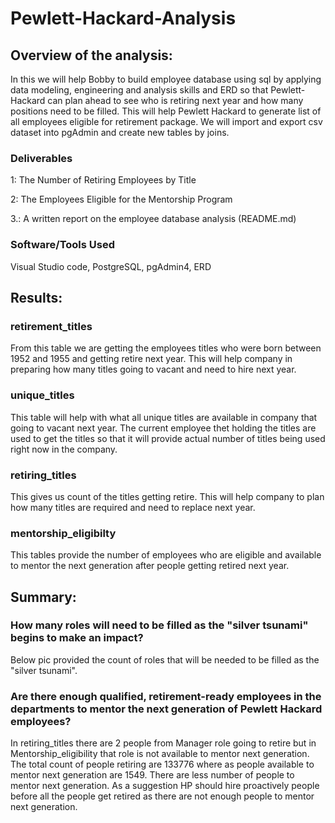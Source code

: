 # Pewlett-Hackard-Analysis


## Overview of the analysis:
In this we will help Bobby to build employee database using sql by applying data modeling, engineering and analysis skills and ERD so that
Pewlett-Hackard can plan ahead to see who is retiring next year and how many positions need to be filled. This will help Pewlett Hackard to generate 
list of all employees eligible for retirement package. We will import and export csv dataset into pgAdmin and create new tables by joins.


 ### Deliverables
1: The Number of Retiring Employees by Title

2: The Employees Eligible for the Mentorship Program

3.: A written report on the employee database analysis (README.md)
 
 ### Software/Tools Used
 Visual Studio code, PostgreSQL, pgAdmin4, ERD 
 
 ## Results:
 ### retirement_titles
 From this table we are getting the employees titles who were born between 1952 and 1955 and getting retire next year. This will help company in 
preparing how many titles going to vacant and need to hire next year.   
 
 ### unique_titles
 This table will help with what all unique titles are available in company that going to vacant next year. The current employee thet holding the 
 titles are used to get the titles so that it will provide actual number of titles being used right now in the company.
 
 ### retiring_titles
 This gives us count of the titles getting retire. This will help company to plan how many titles are required and need to replace next year.
 
 ### mentorship_eligibilty
 This tables provide the number of employees who are eligible and available to mentor the next generation after people getting retired next year.
 
 ## Summary:

### How many roles will need to be filled as the "silver tsunami" begins to make an impact?
Below pic provided the count of roles that will be needed to be filled as the "silver tsunami".


### Are there enough qualified, retirement-ready employees in the departments to mentor the next generation of Pewlett Hackard employees?
In retiring_titles there are 2 people from Manager role going to retire but in Mentorship_eligibility that role is not available to mentor next
generation. The total count of people retiring are 133776 where as people available to mentor next generation are 1549. There are less number
of people to mentor next generation. As a suggestion HP should hire proactively people before all the people get retired as there are not enough people to 
mentor next generation.